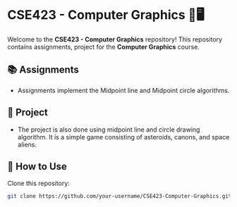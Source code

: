 # CSE423 - Computer Graphics 🎨🖥️  

Welcome to the **CSE423 - Computer Graphics** repository! This repository contains assignments, project  for the **Computer Graphics** course.  


## 📚 Assignments
 - Assignments implement the Midpoint line and Midpoint circle algorithms.
## 🚀 Project
  - The project is also done using midpoint line and circle drawing algorithm. It is a simple game consisting of asteroids, canons, and space aliens.
      
## 📜 How to Use  
 Clone this repository:  
   ```sh
   git clone https://github.com/your-username/CSE423-Computer-Graphics.git
  
